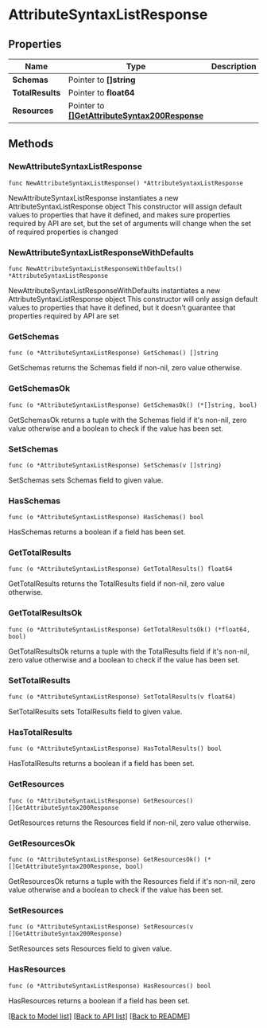 # AttributeSyntaxListResponse

## Properties

Name | Type | Description | Notes
------------ | ------------- | ------------- | -------------
**Schemas** | Pointer to **[]string** |  | [optional] 
**TotalResults** | Pointer to **float64** |  | [optional] 
**Resources** | Pointer to [**[]GetAttributeSyntax200Response**](GetAttributeSyntax200Response.md) |  | [optional] 

## Methods

### NewAttributeSyntaxListResponse

`func NewAttributeSyntaxListResponse() *AttributeSyntaxListResponse`

NewAttributeSyntaxListResponse instantiates a new AttributeSyntaxListResponse object
This constructor will assign default values to properties that have it defined,
and makes sure properties required by API are set, but the set of arguments
will change when the set of required properties is changed

### NewAttributeSyntaxListResponseWithDefaults

`func NewAttributeSyntaxListResponseWithDefaults() *AttributeSyntaxListResponse`

NewAttributeSyntaxListResponseWithDefaults instantiates a new AttributeSyntaxListResponse object
This constructor will only assign default values to properties that have it defined,
but it doesn't guarantee that properties required by API are set

### GetSchemas

`func (o *AttributeSyntaxListResponse) GetSchemas() []string`

GetSchemas returns the Schemas field if non-nil, zero value otherwise.

### GetSchemasOk

`func (o *AttributeSyntaxListResponse) GetSchemasOk() (*[]string, bool)`

GetSchemasOk returns a tuple with the Schemas field if it's non-nil, zero value otherwise
and a boolean to check if the value has been set.

### SetSchemas

`func (o *AttributeSyntaxListResponse) SetSchemas(v []string)`

SetSchemas sets Schemas field to given value.

### HasSchemas

`func (o *AttributeSyntaxListResponse) HasSchemas() bool`

HasSchemas returns a boolean if a field has been set.

### GetTotalResults

`func (o *AttributeSyntaxListResponse) GetTotalResults() float64`

GetTotalResults returns the TotalResults field if non-nil, zero value otherwise.

### GetTotalResultsOk

`func (o *AttributeSyntaxListResponse) GetTotalResultsOk() (*float64, bool)`

GetTotalResultsOk returns a tuple with the TotalResults field if it's non-nil, zero value otherwise
and a boolean to check if the value has been set.

### SetTotalResults

`func (o *AttributeSyntaxListResponse) SetTotalResults(v float64)`

SetTotalResults sets TotalResults field to given value.

### HasTotalResults

`func (o *AttributeSyntaxListResponse) HasTotalResults() bool`

HasTotalResults returns a boolean if a field has been set.

### GetResources

`func (o *AttributeSyntaxListResponse) GetResources() []GetAttributeSyntax200Response`

GetResources returns the Resources field if non-nil, zero value otherwise.

### GetResourcesOk

`func (o *AttributeSyntaxListResponse) GetResourcesOk() (*[]GetAttributeSyntax200Response, bool)`

GetResourcesOk returns a tuple with the Resources field if it's non-nil, zero value otherwise
and a boolean to check if the value has been set.

### SetResources

`func (o *AttributeSyntaxListResponse) SetResources(v []GetAttributeSyntax200Response)`

SetResources sets Resources field to given value.

### HasResources

`func (o *AttributeSyntaxListResponse) HasResources() bool`

HasResources returns a boolean if a field has been set.


[[Back to Model list]](../README.md#documentation-for-models) [[Back to API list]](../README.md#documentation-for-api-endpoints) [[Back to README]](../README.md)


